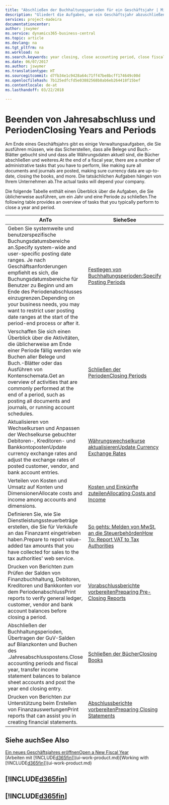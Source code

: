 ```yaml
---
title: "Abschließen der Buchhaltungsperioden für ein Geschäftsjahr | Microsoft Docs"
description: "Gliedert die Aufgaben, um ein Geschäftsjahr abzuschließen oder Buchhaltungsperiode, beispielsweise der Belege und die Buch.-Blätter sind vergewissernd gebucht überprüfend und Bankguthaben."
services: project-madeira
documentationcenter: 
author: jswymer
ms.service: dynamics365-business-central
ms.topic: article
ms.devlang: na
ms.tgt_pltfrm: na
ms.workload: na
ms.search.keywords: year closing, close accounting period, close fiscal year, bank account detailed trial balance
ms.date: 06/07/2017
ms.author: jswymer
ms.translationtype: HT
ms.sourcegitcommit: d7fb34e1c9428a64c71ff47be8bcff174649c00d
ms.openlocfilehash: 7b125edfcfd5e03882568b8ab6eb264418f15bef
ms.contentlocale: de-at
ms.lasthandoff: 03/22/2018

---
```

# <a name="closing-years-and-periods"></a><span data-ttu-id="c6886-103">Beenden von Jahresabschluss und Perioden</span><span class="sxs-lookup"><span data-stu-id="c6886-103">Closing Years and Periods</span></span>
<span data-ttu-id="c6886-104">Am Ende eines Geschäftsjahrs gibt es einige Verwaltungsaufgaben, die Sie ausführen müssen, wie das Sicherstellen, dass alle Belege und Buch.-Blätter gebucht sind und dass alle Währungsdaten aktuell sind, die Bücher abschließen und weiteres.</span><span class="sxs-lookup"><span data-stu-id="c6886-104">At the end of a fiscal year, there are a number of administrative tasks that you have to perform, like making sure all documents and journals are posted, making sure currency data are up-to-date, closing the books, and more.</span></span> <span data-ttu-id="c6886-105">Die tatsächlichen Aufgaben hängen von Ihrem Unternehmen ab.</span><span class="sxs-lookup"><span data-stu-id="c6886-105">The actual tasks will depend your company.</span></span>

<span data-ttu-id="c6886-106">Die folgende Tabelle enthält einen Überblick über die Aufgaben, die Sie üblicherweise ausführen, um ein Jahr und eine Periode zu schließen.</span><span class="sxs-lookup"><span data-stu-id="c6886-106">The following table provides an overview of tasks that you typically perform to close a year and period.</span></span>

| <span data-ttu-id="c6886-107">An</span><span class="sxs-lookup"><span data-stu-id="c6886-107">To</span></span> | <span data-ttu-id="c6886-108">Siehe</span><span class="sxs-lookup"><span data-stu-id="c6886-108">See</span></span> |
| --- | --- |
| <span data-ttu-id="c6886-109">Geben Sie systemweite und benutzerspezifische Buchungsdatumsbereiche an.</span><span class="sxs-lookup"><span data-stu-id="c6886-109">Specify system-wide and user-specific posting date ranges.</span></span> <span data-ttu-id="c6886-110">Je nach Geschäftsanforderungen empfiehlt es sich, die Buchungsdatumsbereiche für Benutzer zu Beginn und am Ende des Periodenabschlusses einzugrenzen.</span><span class="sxs-lookup"><span data-stu-id="c6886-110">Depending on your business needs, you may want to restrict user posting date ranges at the start of the period-end process or after it.</span></span> |[<span data-ttu-id="c6886-111">Festlegen von Buchhaltungsperioden:</span><span class="sxs-lookup"><span data-stu-id="c6886-111">Specify Posting Periods</span></span>](finance-how-specify-posting-periods.md) |
| <span data-ttu-id="c6886-112">Verschaffen Sie sich einen Überblick über die Aktivitäten, die üblicherweise am Ende einer Periode fällig werden wie Buchen aller Belege und Buch.-Blätter oder das Ausführen von Kontenschemata.</span><span class="sxs-lookup"><span data-stu-id="c6886-112">Get an overview of activities that are commonly performed at the end of a period, such as posting all documents and journals, or running account schedules.</span></span> |[<span data-ttu-id="c6886-113">Schließen der Perioden</span><span class="sxs-lookup"><span data-stu-id="c6886-113">Closing Periods</span></span>](year-how-complete-period-end-processes.md) |
| <span data-ttu-id="c6886-114">Aktualisieren von Wechselkursen und Anpassen der Wechselkurse gebuchter Debitoren-, Kreditoren- und Bankkontoposten</span><span class="sxs-lookup"><span data-stu-id="c6886-114">Update currency exchange rates and adjust the exchange rates of posted customer, vendor, and bank account entries.</span></span> |[<span data-ttu-id="c6886-115">Währungswechselkurse aktualisieren</span><span class="sxs-lookup"><span data-stu-id="c6886-115">Update Currency Exchange Rates</span></span>](finance-how-update-currencies.md) |
| <span data-ttu-id="c6886-116">Verteilen von Kosten und Umsatz auf Konten und Dimensionen</span><span class="sxs-lookup"><span data-stu-id="c6886-116">Allocate costs and income among accounts and dimensions.</span></span> |[<span data-ttu-id="c6886-117">Kosten und Einkünfte zuteilen</span><span class="sxs-lookup"><span data-stu-id="c6886-117">Allocating Costs and Income</span></span>](year-allocate-costs-income.md) |
| <span data-ttu-id="c6886-118">Definieren Sie, wie Sie Dienstleistungssteuerbeträge erstellen, die Sie für Verkäufe an das Finanzamt eingetrieben haben.</span><span class="sxs-lookup"><span data-stu-id="c6886-118">Prepare to report value-added tax amounts that you have collected for sales to the tax authorities' web service.</span></span> |[<span data-ttu-id="c6886-119">So gehts: Melden von MwSt. an die Steuerbehörden</span><span class="sxs-lookup"><span data-stu-id="c6886-119">How To: Report VAT to Tax Authorities</span></span>](finance-how-report-vat.md)|
| <span data-ttu-id="c6886-120">Drucken von Berichten zum Prüfen der Salden von Finanzbuchhaltung, Debitoren, Kreditoren und Bankkonten vor dem Periodenabschluss</span><span class="sxs-lookup"><span data-stu-id="c6886-120">Print reports to verify general ledger, customer, vendor and bank account balances before closing a period.</span></span> |[<span data-ttu-id="c6886-121">Vorabschlussberichte vorbereiten</span><span class="sxs-lookup"><span data-stu-id="c6886-121">Preparing Pre-Closing Reports</span></span>](year-prepare-preclose-reports.md) |
| <span data-ttu-id="c6886-122">Abschließen der Buchhaltungsperioden, Übertragen der GuV-Salden auf Bilanzkonten und Buchen des .Jahresabschlusspostens.</span><span class="sxs-lookup"><span data-stu-id="c6886-122">Close accounting periods and fiscal year, transfer income statement balances to balance sheet accounts and post the year end closing entry.</span></span> |[<span data-ttu-id="c6886-123">Schließen der Bücher</span><span class="sxs-lookup"><span data-stu-id="c6886-123">Closing Books</span></span>](year-close-books.md) |
| <span data-ttu-id="c6886-124">Drucken von Berichten zur Unterstützung beim Erstellen von Finanzauswertungen</span><span class="sxs-lookup"><span data-stu-id="c6886-124">Print reports that can assist you in creating financial statements.</span></span> |[<span data-ttu-id="c6886-125">Abschlussberichte vorbereiten</span><span class="sxs-lookup"><span data-stu-id="c6886-125">Preparing Closing Statements</span></span>](year-prepare-close-statement.md) |

## <a name="see-also"></a><span data-ttu-id="c6886-126">Siehe auch</span><span class="sxs-lookup"><span data-stu-id="c6886-126">See Also</span></span>
[<span data-ttu-id="c6886-127">Ein neues Geschäftsjahres eröffnen</span><span class="sxs-lookup"><span data-stu-id="c6886-127">Open a New Fiscal Year</span></span>](finance-how-open-new-fiscal-year.md)  
<span data-ttu-id="c6886-128">[Arbeiten mit [!INCLUDE[d365fin](includes/d365fin_md.md)]](ui-work-product.md)</span><span class="sxs-lookup"><span data-stu-id="c6886-128">[Working with [!INCLUDE[d365fin](includes/d365fin_md.md)]](ui-work-product.md)</span></span>

## [!INCLUDE[d365fin](includes/free_trial_md.md)]  
## [!INCLUDE[d365fin](includes/training_link_md.md)]

